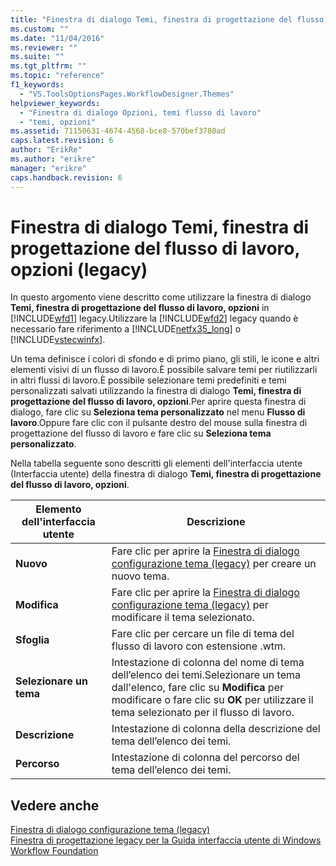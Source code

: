 ```yaml
---
title: "Finestra di dialogo Temi, finestra di progettazione del flusso di lavoro, opzioni (legacy) | Microsoft Docs"
ms.custom: ""
ms.date: "11/04/2016"
ms.reviewer: ""
ms.suite: ""
ms.tgt_pltfrm: ""
ms.topic: "reference"
f1_keywords: 
  - "VS.ToolsOptionsPages.WorkflowDesigner.Themes"
helpviewer_keywords: 
  - "Finestra di dialogo Opzioni, temi flusso di lavoro"
  - "temi, opzioni"
ms.assetid: 71150631-4674-4568-bce8-570bef3780ad
caps.latest.revision: 6
author: "ErikRe"
ms.author: "erikre"
manager: "erikre"
caps.handback.revision: 6
---
```

# Finestra di dialogo Temi, finestra di progettazione del flusso di lavoro, opzioni (legacy)
In questo argomento viene descritto come utilizzare la finestra di dialogo **Temi, finestra di progettazione del flusso di lavoro, opzioni** in [!INCLUDE[wfd1](../workflow-designer/includes/wfd1_md.md)] legacy.Utilizzare la [!INCLUDE[wfd2](../workflow-designer/includes/wfd2_md.md)] legacy quando è necessario fare riferimento a [!INCLUDE[netfx35_long](../workflow-designer/includes/netfx35_long_md.md)] o [!INCLUDE[vstecwinfx](../workflow-designer/includes/vstecwinfx_md.md)].  
  
 Un tema definisce i colori di sfondo e di primo piano, gli stili, le icone e altri elementi visivi di un flusso di lavoro.È possibile salvare temi per riutilizzarli in altri flussi di lavoro.È possibile selezionare temi predefiniti e temi personalizzati salvati utilizzando la finestra di dialogo **Temi, finestra di progettazione del flusso di lavoro, opzioni**.Per aprire questa finestra di dialogo, fare clic su  **Seleziona tema personalizzato** nel menu **Flusso di lavoro**.Oppure fare clic con il pulsante destro del mouse sulla finestra di progettazione del flusso di lavoro e fare clic su **Seleziona tema personalizzato**.  
  
 Nella tabella seguente sono descritti gli elementi dell'interfaccia utente \(Interfaccia utente\) della finestra di dialogo **Temi, finestra di progettazione del flusso di lavoro, opzioni**.  
  
|Elemento dell'interfaccia utente|Descrizione|  
|--------------------------------------|-----------------|  
|**Nuovo**|Fare clic per aprire la [Finestra di dialogo configurazione tema \(legacy\)](../workflow-designer/theme-configuration-dialog-box-legacy.md) per creare un nuovo tema.|  
|**Modifica**|Fare clic per aprire la [Finestra di dialogo configurazione tema \(legacy\)](../workflow-designer/theme-configuration-dialog-box-legacy.md) per modificare il tema selezionato.|  
|**Sfoglia**|Fare clic per cercare un file di tema del flusso di lavoro con estensione .wtm.|  
|**Selezionare un tema**|Intestazione di colonna del nome di tema dell’elenco dei temi.Selezionare un tema dall'elenco, fare clic su **Modifica** per modificare o fare clic su **OK** per utilizzare il tema selezionato per il flusso di lavoro.|  
|**Descrizione**|Intestazione di colonna della descrizione del tema dell’elenco dei temi.|  
|**Percorso**|Intestazione di colonna del percorso del tema dell’elenco dei temi.|  
  
## Vedere anche  
 [Finestra di dialogo configurazione tema \(legacy\)](../workflow-designer/theme-configuration-dialog-box-legacy.md)   
 [Finestra di progettazione legacy per la Guida interfaccia utente di Windows Workflow Foundation](../workflow-designer/legacy-designer-for-windows-workflow-foundation-ui-help.md)